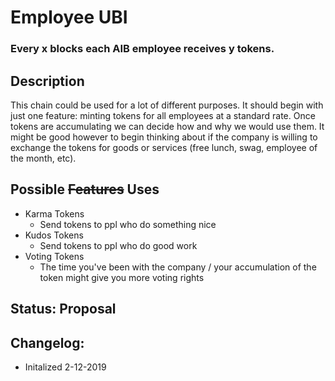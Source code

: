 # Employee UBI
### Every x blocks each AIB employee receives y tokens.

## Description
This chain could be used for a lot of different purposes. It should begin with just one feature: minting tokens for all employees at a standard rate. Once tokens are accumulating we can decide how and why we would use them. It might be good however to begin thinking about if the company is willing to exchange the tokens for goods or services (free lunch, swag, employee of the month, etc).

## Possible ~~Features~~ Uses
* Karma Tokens
    * Send tokens to ppl who do something nice
* Kudos Tokens
    * Send tokens to ppl who do good work
* Voting Tokens
    * The time you've been with the company / your accumulation of the token might give you more voting rights
    
## Status: Proposal
 
## Changelog:
 - Initalized 2-12-2019
